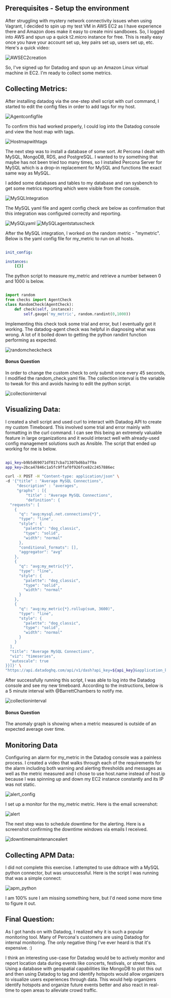 ## Prerequisites - Setup the environment
After struggling with mystery network connectivity issues when using Vagrant, I decided to spin up my test VM in AWS EC2 as I have experience there and Amazon does make it easy to create mini sandboxes. So, I logged into AWS and spun up a quick t2.micro instance for free. This is really easy once you have your account set up, key pairs set up, users set up, etc. Here's a quick video:

![AWSEC2creation](https://s3.amazonaws.com/datadoganswers/awsec2spinup.gif)

So, I've signed up for Datadog and spun up an Amazon Linux virtual machine in EC2. I'm ready to collect some metrics. 

## Collecting Metrics:
After installing datadog via the one-step shell script with curl command, I started to edit the config files in order to add tags for my host.

![Agentconfigfile](https://s3.amazonaws.com/datadoganswers/tags_datadog.yaml.png)

To confirm this had worked properly, I could log into the Datadog console and view the host map with tags.

![Hostmapwithtags](https://s3.amazonaws.com/datadoganswers/tags_infra_host_map.png)

The next step was to install a database of some sort. At Percona I dealt with MySQL, MongoDB, RDS, and PostgreSQL. I wanted to try something that maybe has not been tried too many times, so I installed Percona Server for MySQL which is a drop-in replacement for MySQL and functions the exact same way as MySQL. 

I added some databases and tables to my database and ran sysbench to get some metrics reporting which were visible from the console.

![MySQLIntegration](https://s3.amazonaws.com/datadoganswers/MySQL_integration.png)

The MySQL yaml file and agent config check are below as confirmation that this integration was configured correctly and reporting.

![MySQLyaml](https://s3.amazonaws.com/datadoganswers/MySQL_conf_yaml.png)
![MySQLagentstatuscheck](https://s3.amazonaws.com/datadoganswers/MySQL_agentstatus_check.png)


After the MySQL integration, I worked on the random metric - "mymetric". Below is the yaml config file for my_metric to run on all hosts.

```yaml

init_config:

instances:
    [{}]

```

The python script to measure my_metric and retrieve a number between 0 and 1000 is below.

```python

import random
from checks import AgentCheck
class RandomCheck(AgentCheck):
    def check(self, instance):
        self.gauge('my_metric', random.randint(0,1000))

```

Implementing this check took some trial and error, but I eventually got it working. The datadog-agent check was helpful in diagnosing what was wrong. A lot of it boiled down to getting the python randint function performing as expected.

![randomcheckcheck](https://s3.amazonaws.com/datadoganswers/random_check_check.png)

#### Bonus Question

In order to change the custom check to only submit once every 45 seconds, I modified the random_check.yaml file. The collection interval is the variable to tweak for this and avoids having to edit the python script.

![collectioninterval](https://s3.amazonaws.com/datadoganswers/modified_yaml_collection_interval_45.png)


## Visualizing Data:

I created a shell script and used curl to interact with Datadog API to create my custom Timeboard. This involved some trial and error mainly with formatting in the curl command. I can see this being an extremely valuable feature in large organizations and it would interact well with already-used config management solutions such as Ansible. The script that ended up working for me is below.

```bash

api_key=b9b5d69071df017cba71307bd6ba7f9a
app_key=2bca47846c1a5fc9ffaf0f926fce82c2457886ec

curl -X POST -H "Content-type: application/json" \
-d '{"title" : "Average MySQL Connections",
     "description" : "averages",
     "graphs" : [{
         "title" : "Average MySQL Connections",
         "definition": {
  "requests": [
    {
      "q": "avg:mysql.net.connections{*}",
      "type": "line",
      "style": {
        "palette": "dog_classic",
        "type": "solid",
        "width": "normal"
      },
      "conditional_formats": [],
      "aggregator": "avg"
    },
    {
      "q": "avg:my_metric{*}",
      "type": "line",
      "style": {
        "palette": "dog_classic",
        "type": "solid",
        "width": "normal"
      }
    },
    {
      "q": "avg:my_metric{*}.rollup(sum, 3600)",
      "type": "line",
      "style": {
        "palette": "dog_classic",
        "type": "solid",
        "width": "normal"
      }
    }
  ],
  "title": "Average MySQL Connections",
  "viz": "timeseries",
  "autoscale": true
}}]}' \
"https://api.datadoghq.com/api/v1/dash?api_key=${api_key}&application_key=${app_key}"

```


After successfully running this script, I was able to log into the Datadog console and see my new timeboard. According to the instructions, below is a 5 minute interval with @BarrettChambers to notify me. 

![collectioninterval](https://s3.amazonaws.com/datadoganswers/snapshot.png)

#### Bonus Question

The anomaly graph is showing when a metric measured is outside of an expected average over time.

## Monitoring Data

Configuring an alarm for my_metric in the Datadog console was a painless process. I created a video that walks through each of the requirements for the alarm including both warning and alerting thresholds and messages as well as the metric measured and I chose to use host.name instead of host.ip because I was spinning up and down my EC2 instance constantly and its IP was not static. 

![alert_config](https://s3.amazonaws.com/datadoganswers/alerting_in_datadog.gif)

I set up a monitor for the my_metric metric. Here is the email screenshot:

![alert](https://s3.amazonaws.com/datadoganswers/emailalert.png)


The next step was to schedule downtime for the alerting. Here is a screenshot confirming the downtime windows via emails I received. 

![downtimemaintenancealert](https://s3.amazonaws.com/datadoganswers/datadog_downtime_alert.png)

## Collecting APM Data:

I did not complete this exercise. I attempted to use ddtrace with a MySQL python connector, but was unsuccessful. Here is the script I was running that was a simple connect: 

![apm_python](https://s3.amazonaws.com/datadoganswers/APM_python_mysql.png)

I am 100% sure I am missing something here, but I'd need some more time to figure it out.

## Final Question:

As I got hands on with Datadog, I realized why it is such a popular monitoring tool. Many of Percona's customers are using Datadog for internal monitoring. The only negative thing I've ever heard is that it's expensive. :)

I think an interesting use-case for Datadog would be to actively monitor and report location data during events like concerts, festivals, or street fairs. Using a database with geospatial capabilities like MongoDB to plot this out and then using Datadog to tag and identify hotspots would allow organizers to visualize users experiences through data. This would help organizers identify hotspots and organize future events better and also react in real-time to open areas to alleviate crowd traffic. 
